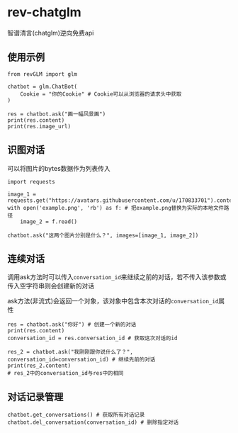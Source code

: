 # rev-chatglm
智谱清言(chatglm)逆向免费api


## 使用示例

    from revGLM import glm

    chatbot = glm.ChatBot(
        Cookie = "你的Cookie" # Cookie可以从浏览器的请求头中获取
    )

    res = chatbot.ask("画一幅风景画")
    print(res.content)
    print(res.image_url)


## 识图对话
可以将图片的bytes数据作为列表传入

    import requests

    image_1 = requests.get("https://avatars.githubusercontent.com/u/170833701").content
    with open('example.png', 'rb') as f: # 把example.png替换为实际的本地文件路径
        image_2 = f.read()
    
    chatbot.ask("这两个图片分别是什么？", images=[image_1, image_2])


## 连续对话
调用ask方法时可以传入`conversation_id`来继续之前的对话，若不传入该参数或传入空字符串则会创建新的对话

ask方法(非流式)会返回一个对象，该对象中包含本次对话的`conversation_id`属性

    res = chatbot.ask("你好") # 创建一个新的对话
    print(res.content)
    conversation_id = res.conversation_id # 获取这次对话的id

    res_2 = chatbot.ask("我刚刚跟你说什么了？", conversation_id=conversation_id) # 继续先前的对话
    print(res_2.content)
    # res_2中的conversation_id与res中的相同


## 对话记录管理

    chatbot.get_conversations() # 获取所有对话记录
    chatbot.del_conversation(conversation_id) # 删除指定对话
